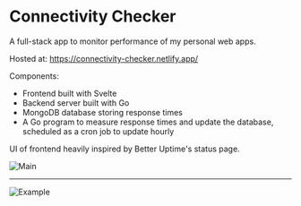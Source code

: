 # Connectivity Checker

A full-stack app to monitor performance of my personal web apps.

Hosted at: https://connectivity-checker.netlify.app/

Components:

- Frontend built with Svelte
- Backend server built with Go
- MongoDB database storing response times
- A Go program to measure response times and update the database, scheduled as a cron job to update hourly

UI of frontend heavily inspired by Better Uptime's status page.

![Main](https://user-images.githubusercontent.com/41476809/203048290-9d37147d-d533-49b3-879b-c3a15e754b14.png)

----

![Example](https://user-images.githubusercontent.com/41476809/203049268-d73f21db-8e33-42b2-824b-33c827e6d9ce.png)
